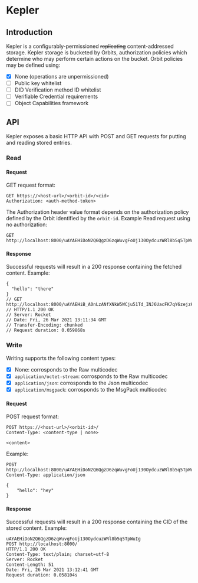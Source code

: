 # Kepler

## Introduction

Kepler is a configurably-permissioned ~~replicating~~ content-addressed storage. Kepler storage is bucketed by Orbits, authorization policies which determine who may perform certain actions on the bucket. Orbit policies may be defined using:
  * [X] None (operations are unpermissioned)
  * [ ] Public key whitelist
  * [ ] DID Verification method ID whitelist
  * [ ] Verifiable Credential requirements
  * [ ] Object Capabilities framework
  
## API

Kepler exposes a basic HTTP API with POST and GET requests for putting and reading stored entries.

### Read

#### Request
GET request format:

``` http
GET https://<host-url>/<orbit-id>/<cid>
Authorization: <auth-method-token>
```

The Authorization header value format depends on the authorization policy defined by the Orbit identified by the `orbit-id`.
Example Read request using no authorization:

``` http
GET http://localhost:8000/uAYAEHiDoN2Q6QgzD6zqWuvgFoUj130OydcuzWRl8b5q5TpWuIg/uAYAEHiB_A0nLzANfXNkW5WCju51Td_INJ6UacFK7qY6zejzKoA
```

#### Response

Successful requests will result in a 200 response containing the fetched content. Example:

``` http
{
  "hello": "there"
}
// GET http://localhost:8000/uAYAEHiB_A0nLzANfXNkW5WCju51Td_INJ6UacFK7qY6zejzKoA
// HTTP/1.1 200 OK
// Server: Rocket
// Date: Fri, 26 Mar 2021 13:11:34 GMT
// Transfer-Encoding: chunked
// Request duration: 0.059868s
```

### Write

Writing supports the following content types:
* [X] None: corrosponds to the Raw multicodec
* [X] `application/octet-stream`: corrosponds to the Raw multicodec
* [X] `application/json`: corrosponds to the Json multicodec
* [X] `application/msgpack`: corrosponds to the MsgPack multicodec

#### Request

POST request format:

``` http
POST https://<host-url>/<orbit-id>/
Content-Type: <content-type | none>

<content>
```

Example:
``` http
POST http://localhost:8000/uAYAEHiDoN2Q6QgzD6zqWuvgFoUj130OydcuzWRl8b5q5TpWuIg
Content-Type: application/json

{
    "hello": "hey"
}
```

#### Response

Successful requests will result in a 200 response containing the CID of the stored content. Example:

``` http
uAYAEHiDoN2Q6QgzD6zqWuvgFoUj130OydcuzWRl8b5q5TpWuIg
POST http://localhost:8000/
HTTP/1.1 200 OK
Content-Type: text/plain; charset=utf-8
Server: Rocket
Content-Length: 51
Date: Fri, 26 Mar 2021 13:12:41 GMT
Request duration: 0.058104s
```
